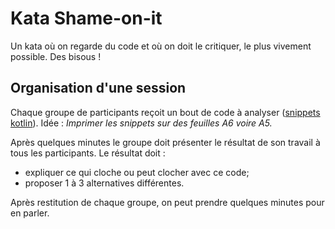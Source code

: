 # Kata Shame-on-it
Un kata où on regarde du code et où on doit le critiquer, le plus vivement possible. Des bisous !

## Organisation d'une session

Chaque groupe de participants reçoit un bout de code à analyser ([snippets kotlin](/kotlin/snippets/)).
Idée : _Imprimer les snippets sur des feuilles A6 voire A5._

Après quelques minutes le groupe doit présenter le résultat de son travail à tous les participants.
Le résultat doit :
- expliquer ce qui cloche ou peut clocher avec ce code;
- proposer 1 à 3 alternatives différentes.

Après restitution de chaque groupe, on peut prendre quelques minutes pour en parler.
